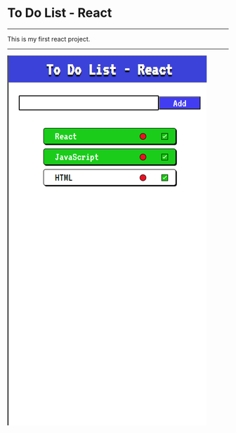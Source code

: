 # To Do List - React

***
This is my first react project.
***
![preview](src/assets/img/preview.png)
